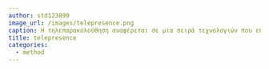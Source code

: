 ```yaml
---
author: std123899
image_url: /images/telepresence.png
caption: Η τηλεπαρακολούθηση αναφέρεται σε μια σειρά τεχνολογιών που επιτρέπουν σε ένα άτομο να αισθάνεται σαν να ήταν παρον, να φαινεται σαν να ειναι παρον ή  να μπορεί να έχει διάδραση απομακρυσμένα μέσω τηλερομποτικης σε έναν τόπο διαφορετικό από τον πραγματικό του τόπο.
title: telepresence
categories:
  - method
---
```


